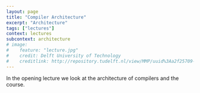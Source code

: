 ```yaml
---
layout: page
title: "Compiler Architecture"
excerpt: "Architecture"
tags: ["lectures"]
context: lectures
subcontext: architecture
# image:
#    feature: "lecture.jpg"
#    credit: Delft University of Technology
#    creditlink: http://repository.tudelft.nl/view/MMP/uuid%3Aa2f25709-c56e-453e-9394-4a05acf603a4/
---
```


In the opening lecture we look at the architecture of compilers and the course.
